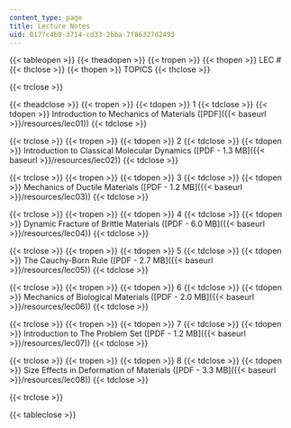 ```yaml
---
content_type: page
title: Lecture Notes
uid: 0177c4b0-3714-cd33-2bba-7f86327d2493
---
```


{{< tableopen >}}
{{< theadopen >}}
{{< tropen >}}
{{< thopen >}}
LEC #
{{< thclose >}}
{{< thopen >}}
TOPICS
{{< thclose >}}

{{< trclose >}}

{{< theadclose >}}
{{< tropen >}}
{{< tdopen >}}
1
{{< tdclose >}}
{{< tdopen >}}
Introduction to Mechanics of Materials ([PDF]({{< baseurl >}}/resources/lec01))
{{< tdclose >}}

{{< trclose >}}
{{< tropen >}}
{{< tdopen >}}
2
{{< tdclose >}}
{{< tdopen >}}
Introduction to Classical Molecular Dynamics ([PDF - 1.3 MB]({{< baseurl >}}/resources/lec02))
{{< tdclose >}}

{{< trclose >}}
{{< tropen >}}
{{< tdopen >}}
3
{{< tdclose >}}
{{< tdopen >}}
Mechanics of Ductile Materials ([PDF - 1.2 MB]({{< baseurl >}}/resources/lec03))
{{< tdclose >}}

{{< trclose >}}
{{< tropen >}}
{{< tdopen >}}
4
{{< tdclose >}}
{{< tdopen >}}
Dynamic Fracture of Brittle Materials ([PDF - 6.0 MB]({{< baseurl >}}/resources/lec04))
{{< tdclose >}}

{{< trclose >}}
{{< tropen >}}
{{< tdopen >}}
5
{{< tdclose >}}
{{< tdopen >}}
The Cauchy-Born Rule ([PDF - 2.7 MB]({{< baseurl >}}/resources/lec05))
{{< tdclose >}}

{{< trclose >}}
{{< tropen >}}
{{< tdopen >}}
6
{{< tdclose >}}
{{< tdopen >}}
Mechanics of Biological Materials ([PDF - 2.0 MB]({{< baseurl >}}/resources/lec06))
{{< tdclose >}}

{{< trclose >}}
{{< tropen >}}
{{< tdopen >}}
7
{{< tdclose >}}
{{< tdopen >}}
Introduction to The Problem Set ([PDF - 1.2 MB]({{< baseurl >}}/resources/lec07))
{{< tdclose >}}

{{< trclose >}}
{{< tropen >}}
{{< tdopen >}}
8
{{< tdclose >}}
{{< tdopen >}}
Size Effects in Deformation of Materials ([PDF - 3.3 MB]({{< baseurl >}}/resources/lec08))
{{< tdclose >}}

{{< trclose >}}

{{< tableclose >}}